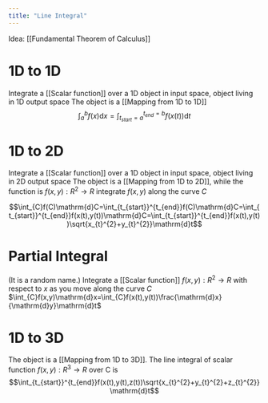 ```yaml
---
title: "Line Integral"
---
```

Idea: [[Fundamental Theorem of Calculus]]
# 1D to 1D
Integrate a [[Scalar function]] over a 1D object in input space, object living in 1D output space
The object is a [[Mapping from 1D to 1D]]
$$\int_{a}^{b}f(x)\mathrm{d}x=\int_{t_{start}=a}^{t_{end}=b}f(x(t))\mathrm{d}t$$

# 1D to 2D

Integrate a [[Scalar function]] over a 1D object in input space, object living in 2D output space
The object is a [[Mapping from 1D to 2D]], while the function is $f(x,y): R^{2} \to R$
integrate $f(x,y)$ along the curve $C$


$$\int_{C}f(C)\mathrm{d}C=\int_{t_{start}}^{t_{end}}f(C)\mathrm{d}C=\int_{t_{start}}^{t_{end}}f(x(t),y(t))\mathrm{d}C=\int_{t_{start}}^{t_{end}}f(x(t),y(t))\sqrt{x_{t}^{2}+y_{t}^{2}}\mathrm{d}t$$

# Partial Integral
(It is a random name.)
Integrate a [[Scalar function]] $f(x,y): R^{2} \to R$ with respect to $x$ as you move along the curve $C$
$\int_{C}f(x,y)\mathrm{d}x=\int_{C}f(x(t),y(t))\frac{\mathrm{d}x}{\mathrm{d}y}\mathrm{d}t$

# 1D to 3D
The object is a [[Mapping from 1D to 3D]].
The line integral of scalar function $f(x,y): R^{3} \to R$ over C is
$$\int_{t_{start}}^{t_{end}}f(x(t),y(t),z(t))\sqrt{x_{t}^{2}+y_{t}^{2}+z_{t}^{2}}\mathrm{d}t$$

